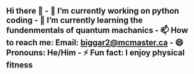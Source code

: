 ## Hi there  👋 - 🔭 I’m currently working on python coding - 🌱 I’m currently learning the fundenmentals of quantum machanics - 📫 How to reach me: Email: biggar2@mcmaster.ca - 😄 Pronouns: He/Him - ⚡ Fun fact: I enjoy physical fitness


 





